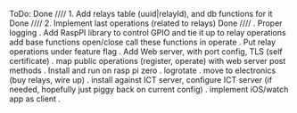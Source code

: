 ToDo:
Done //// 1. Add relays table (uuid|relayId), and db functions for it
Done //// 2. Implement last operations (related to relays)
Done //// . Proper logging
. Add RaspPI library to control GPIO and tie it up to relay operations
    add base functions open/close
   call these functions in operate
. Put relay operations under feature flag
. Add Web server, with port config, TLS (self certificate)
. map public operations (register, operate) with web server post methods
. Install and run on rasp pi zero
. logrotate
. move to electronics (buy relays, wire up)
. install against ICT server, configure ICT server (if needed, hopefully just piggy back on current config)
. implement iOS/watch app as client
. 
